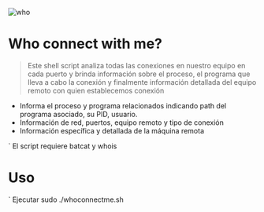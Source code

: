 ![who](https://github.com/SebSecRepos/WhoConnectWhitMe-/assets/130188315/b3636413-4d77-47b0-8e86-4028872804e0)

# Who connect with me?


> Este shell script analiza todas las conexiones en nuestro equipo en cada puerto y brinda información sobre el proceso, el programa que lleva a cabo la conexión y finalmente información detallada del equipo remoto con quien establecemos conexión 

- Informa el proceso y programa relacionados indicando path del programa asociado, su PID, usuario.
- Información de red, puertos, equipo remoto y tipo de conexión
- Información específica y detallada de la máquina remota

` El script requiere batcat y whois

# Uso
` Ejecutar sudo ./whoconnectme.sh


